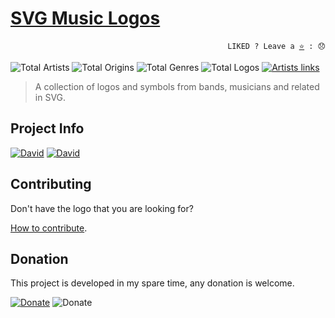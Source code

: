# [SVG Music Logos](http://tiagoporto.github.io/svg-music-logos)

<p align="right">
  <code>LIKED ? Leave a <a href="https://github.com/tiagoporto/svg-music-logos">⭐</a> : 😞</code>
</p>

![Total Artists](https://img.shields.io/badge/artists-175-blue.svg?style=flat-square)
![Total Origins](https://img.shields.io/badge/origins-20-blue.svg?style=flat-square)
![Total Genres](https://img.shields.io/badge/genres-52-blue.svg?style=flat-square)
![Total Logos](https://img.shields.io/badge/logos-318-blue.svg?style=flat-square)
[![Artists links](https://img.shields.io/travis/tiagoporto/svg-music-logos.svg?style=flat-square&label=links)](https://travis-ci.org/tiagoporto/svg-music-logos)

> A collection of logos and symbols from bands, musicians and related in SVG.

## Project Info
[![David](https://img.shields.io/david/tiagoporto/svg-music-logos.svg?style=flat-square)](https://david-dm.org/tiagoporto/svg-music-logos)
[![David](https://img.shields.io/david/dev/tiagoporto/svg-music-logos.svg?style=flat-square)](https://david-dm.org/tiagoporto/svg-music-logos?type=dev)

## Contributing

Don't have the logo that you are looking for?

[How to contribute](https://github.com/tiagoporto/svg-music-logos/blob/master/CONTRIBUTING.md).

## Donation

This project is developed in my spare time, any donation is welcome.

[![Donate](https://img.shields.io/badge/donate-PayPal-blue.svg)](https://www.paypal.com/cgi-bin/webscr?cmd=_donations&business=YTDUQ8RZ2G4Q8&lc=BR&item_name=tiagoporto&item_number=geradorcpf&currency_code=BRL&bn=PP%2dDonationsBF%3abtn_donateCC_LG%2egif%3aNonHosted)
![Donate](https://img.shields.io/badge/bitcoin-14iqQcwYPLBceRURHuFosGTDXxMmt3cLDp-yellow.svg?logo=bitcoin)
